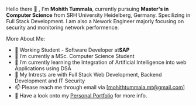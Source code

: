 Hello there 👋 , I'm __Mohith Tummala__, currently pursuing **Master's in Computer Science** from SRH University Heidelberg, Germany. Specilizing in Full Stack Development. I am also a Nework Engineer majorly focusing on security and monitoring network performence. 

More About Me:
- 💼 Working Student - Software Developer at**SAP**
- 👀 I’m currently a MSc. Computer Science Student
- 🌱 I’m currently learning the Integration of Artificial Intelligence into web Applications using DSA
- 🤔 My Intrests are with Full Stack Web Development, Backend Development and IT Security
- 📫 Please reach me through email via [mohithtummala.mt@gmail.com]
- 📝 Have a look onto my [Personal Portfolio](https://www.mohithtummala.de/) for more info.



